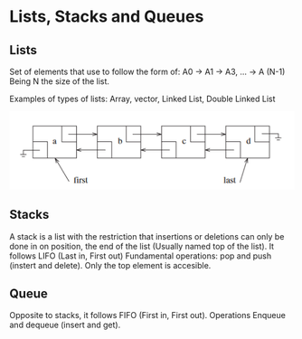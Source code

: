 # Lists, Stacks and Queues

## Lists

Set of elements that use to follow the form of:
A0 -> A1 -> A3, ... -> A (N-1)
Being N the size of the list.

Examples of types of lists: Array, vector, Linked List, Double Linked List

![Double Linked List Example](images/double_linked_list.png "Linked List")

## Stacks
A stack is a list with the restriction that insertions or deletions can only be done in on position, the end of the list (Usually named top of the list). It follows LIFO (Last in, First out)
Fundamental operations: pop and push (instert and delete).
Only the top element is accesible.

## Queue 
Opposite to stacks, it follows FIFO (First in, First out). Operations Enqueue and dequeue (insert and get).